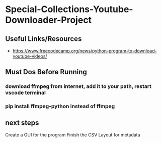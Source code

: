 # Special-Collections-Youtube-Downloader-Project


## Useful Links/Resources
- https://www.freecodecamp.org/news/python-program-to-download-youtube-videos/

## Must Dos Before Running
### download ffmpeg from internet, add it to your path, restart vscode terminal
### pip install ffmpeg-python instead of ffmpeg

## next steps
Create a GUI for the program 
Finish the CSV Layout for metadata